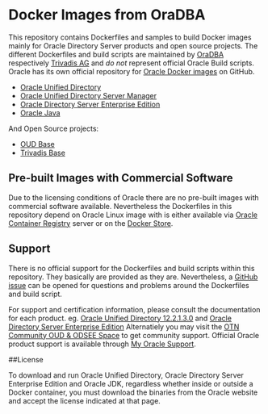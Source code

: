 # Docker Images from OraDBA

This repository contains Dockerfiles and samples to build Docker images mainly for Oracle Directory Server products and open source projects. The different Dockerfiles and build scripts are maintained by [OraDBA](http://www.oradba.ch) respectively [Trivadis AG](http://www.trivadis.com) and *do not* represent official Oracle Build scripts. Oracle has its own official repository for [Oracle Docker images](https://github.com/oracle/docker-images) on GitHub. 

 - [Oracle Unified Directory](https://github.com/oehrlis/docker/tree/master/oud)
 - [Oracle Unified Directory Server Manager](https://github.com/oehrlis/docker/tree/master/oudsm)
 - [Oracle Directory Server Enterprise Edition](https://github.com/oehrlis/docker/tree/master/odsee)
 - [Oracle Java](https://github.com/oehrlis/docker/tree/master/java)

And Open Source projects:

 - [OUD Base](https://github.com/oehrlis/docker/tree/master/oudbase)
 - [Trivadis Base](https://github.com/oehrlis/docker/tree/master/tvd)

## Pre-built Images with Commercial Software

Due to the licensing conditions of Oracle there are no pre-built images with commercial software available. Nevertheless the Dockerfiles in this repository depend on Oracle Linux image with is either available via [Oracle Container Registry](https://container-registry.oracle.com) server or on the [Docker Store](https://store.docker.com/search?certification_status=certified&q=oracle&source=verified&type=image).

## Support

There is no official support for the Dockerfiles and build scripts within this repository. They basically are provided as they are. Nevertheless, a [GitHub issue](https://github.com/oehrlis/docker/issues) can be opened for questions and problems around the Dockerfiles and build script.

For support and certification information, please consult the documentation for each product. eg. [Oracle Unified Directory 12.2.1.3.0](https://https://docs.oracle.com/middleware/12213/oud/docs.htm) and [Oracle Directory Server Enterprise Edition](https://docs.oracle.com/cd/E29127_01/index.htm) Alternatiely you may visit the [OTN Community OUD & ODSEE Space](https://community.oracle.com/community/fusion_middleware/identity_management/oracle_directory_server_enterprise_edition_sun_dsee) to get community support. Official Oracle product support is available through [My Oracle Support](https://support.oracle.com/). 

##License

To download and run Oracle Unified Directory, Oracle Directory Server Enterprise Edition and Oracle JDK, regardless whether inside or outside a Docker container, you must download the binaries from the Oracle website and accept the license indicated at that page.
